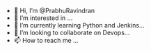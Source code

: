 - 👋 Hi, I’m @PrabhuRavindran
- 👀 I’m interested in ...
- 🌱 I’m currently learning Python and Jenkins...
- 💞️ I’m looking to collaborate on Devops...
- 📫 How to reach me ...

<!---
PrabhuRavindran/PrabhuRavindran is a ✨ special ✨ repository because its `README.md` (this file) appears on your GitHub profile.
You can click the Preview link to take a look at your changes.
--->
